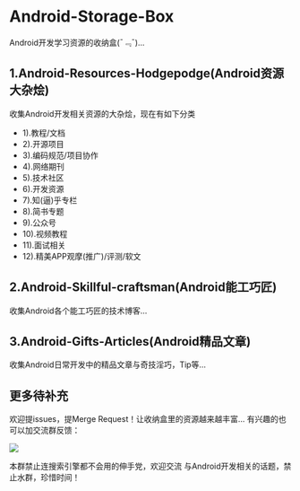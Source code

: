 # Android-Storage-Box

Android开发学习资源的收纳盒(¯﹃¯)...

## 1.Android-Resources-Hodgepodge(Android资源大杂烩)

收集Android开发相关资源的大杂烩，现在有如下分类

- 1).教程/文档
- 2).开源项目
- 3).编码规范/项目协作
- 4).网络期刊
- 5).技术社区
- 6).开发资源
- 7).知(逼)乎专栏
- 8).简书专题
- 9).公众号
- 10).视频教程
- 11).面试相关
- 12).精美APP观摩(推广)/评测/软文


## 2.Android-Skillful-craftsman(Android能工巧匠)

收集Android各个能工巧匠的技术博客...

## 3.Android-Gifts-Articles(Android精品文章)

收集Android日常开发中的精品文章与奇技淫巧，Tip等...


## 更多待补充

欢迎提issues，提Merge Request！让收纳盒里的资源越来越丰富...
有兴趣的也可以加交流群反馈：

![][1] 

本群禁止连搜索引擎都不会用的伸手党，欢迎交流
与Android开发相关的话题，禁止水群，珍惜时间！


  [1]: http://static.zybuluo.com/coder-pig/xqfn29axhid5zby488t6fyzz/Android-Storage-Box%E7%BE%A4%E4%BA%8C%E7%BB%B4%E7%A0%81.png